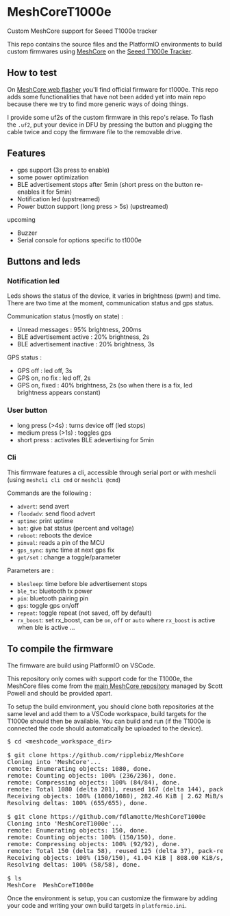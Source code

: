 # MeshCoreT1000e

Custom MeshCore support for Seeed T1000e tracker 

This repo contains the source files and the PlatformIO environments to build custom firmwares using [MeshCore](https://meshcore.co.uk) on the [Seeed T1000e Tracker](https://www.seeedstudio.com/SenseCAP-Card-Tracker-T1000-E-for-Meshtastic-p-5913.html).

## How to test

On [MeshCore web flasher](https://flasher.meshcore.co.uk/) you'll find official firmware for t1000e. This repo adds some functionalities that have not been added yet into main repo because there we try to find more generic ways of doing things.

I provide some uf2s of the custom firmware in this repo's relase. To flash the `.uf2`, put your device in DFU by pressing the button and plugging the cable twice and copy the firmware file to the removable drive.

## Features

* gps support (3s press to enable)
* some power optimization
* BLE advertisement stops after 5min (short press on the button re-enables it for 5min)
* Notification led (upstreamed)
* Power button support (long press > 5s) (upstreamed)

upcoming
* Buzzer
* Serial console for options specific to t1000e

## Buttons and leds 

### Notification led

Leds shows the status of the device, it varies in brightness (pwm) and time. There are two time at the moment, communication status and gps status.

Communication status (mostly on state) :
* Unread messages : 95% brightness, 200ms
* BLE advertisement active : 20% brightness, 2s
* BLE advertisement inactive : 20% brightness, 3s

GPS status :
* GPS off : led off, 3s
* GPS on, no fix : led off, 2s
* GPS on, fixed : 40% brightness, 2s (so when there is a fix, led brightness appears constant)

### User button

* long press (>4s) : turns device off (led stops)
* medium press (>1s) : toggles gps
* short press : activates BLE adevertising for 5min

### Cli

This firmware features a cli, accessible through serial port or with meshcli (using `meshcli cli cmd` or `meshcli @cmd`)

Commands are the following :
* `advert`: send avert
* `floodadv`: send flood advert
* `uptime`: print uptime
* `bat`: give bat status (percent and voltage)
* `reboot`: reboots the device
* `pinval`: reads a pin of the MCU
* `gps_sync`: sync time at next gps fix
* `get/set` : change a toggle/parameter

Parameters are :
* `blesleep`: time before ble advertisement stops
* `ble_tx`: bluetooth tx power
* `pin`: bluetooth pairing pin
* `gps`: toggle gps on/off
* `repeat`: toggle repeat (not saved, off by default)
* `rx_boost`: set rx_boost, can be `on`, `off` or `auto` where `rx_boost` is active when ble is active ...

## To compile the firmware

The firmware are build using PlatformIO on VSCode.

This repository only comes with support code for the T1000e, the MeshCore files come from the [main MeshCore repository](https://github.com/ripplebiz/MeshCore) managed by Scott Powell and should be provided apart. 

To setup the build environment, you should clone both repositories at the same level and add them to a VSCode workspace, build targets for the T1000e should then be available. You can build and run (if the T1000e is connected the code should automatically be uploaded to the device).

 <pre>$ cd &lt;meshcode_workspace_dir&gt;

$ git clone https://github.com/ripplebiz/MeshCore
Cloning into 'MeshCore'...
remote: Enumerating objects: 1080, done.
remote: Counting objects: 100% (236/236), done.
remote: Compressing objects: 100% (84/84), done.
remote: Total 1080 (delta 201), reused 167 (delta 144), pack-reused 844 (from 1)
Receiving objects: 100% (1080/1080), 282.46 KiB | 2.62 MiB/s, done.
Resolving deltas: 100% (655/655), done.

$ git clone https://github.com/fdlamotte/MeshCoreT1000e
Cloning into 'MeshCoreT1000e'...
remote: Enumerating objects: 150, done.
remote: Counting objects: 100% (150/150), done.
remote: Compressing objects: 100% (92/92), done.
remote: Total 150 (delta 58), reused 125 (delta 37), pack-reused 0 (from 0)
Receiving objects: 100% (150/150), 41.04 KiB | 808.00 KiB/s, done.
Resolving deltas: 100% (58/58), done.

$ ls
MeshCore  MeshCoreT1000e</pre>

Once the environment is setup, you can customize the firmware by adding your code and writing your own build targets in `platformio.ini`.